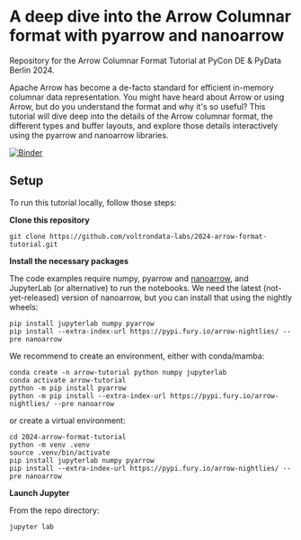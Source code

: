 # A deep dive into the Arrow Columnar format with pyarrow and nanoarrow

Repository for the Arrow Columnar Format Tutorial at PyCon DE & PyData Berlin 2024.

Apache Arrow has become a de-facto standard for efficient in-memory columnar data representation. You might have heard about Arrow or using Arrow, but do you understand the format and why it's so useful? This tutorial will dive deep into the details of the Arrow columnar format, the different types and buffer layouts, and explore those details interactively using the pyarrow and nanoarrow libraries.

[![Binder](https://mybinder.org/badge_logo.svg)](https://mybinder.org/v2/gh/voltrondata-labs/2024-arrow-format-tutorial/HEAD?labpath=notebook.ipynb)

## Setup

To run this tutorial locally, follow those steps:

**Clone this repository**

    git clone https://github.com/voltrondata-labs/2024-arrow-format-tutorial.git

**Install the necessary packages**

The code examples require numpy, pyarrow and [nanoarrow](https://github.com/apache/arrow-nanoarrow), and JupyterLab (or alternative) to run the notebooks. We need the latest (not-yet-released) version of nanoarrow, but you can install that using the nightly wheels:

    pip install jupyterlab numpy pyarrow
    pip install --extra-index-url https://pypi.fury.io/arrow-nightlies/ --pre nanoarrow

We recommend to create an environment, either with conda/mamba:

    conda create -n arrow-tutorial python numpy jupyterlab
    conda activate arrow-tutorial
    python -m pip install pyarrow
    python -m pip install --extra-index-url https://pypi.fury.io/arrow-nightlies/ --pre nanoarrow

or create a virtual environment:

    cd 2024-arrow-format-tutorial
    python -m venv .venv
    source .venv/bin/activate
    pip install jupyterlab numpy pyarrow
    pip install --extra-index-url https://pypi.fury.io/arrow-nightlies/ --pre nanoarrow

**Launch Jupyter**

From the repo directory:

    jupyter lab
